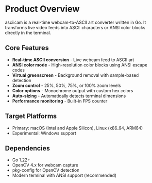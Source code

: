# Product Overview

asciicam is a real-time webcam-to-ASCII art converter written in Go. It transforms live video feeds into ASCII characters or ANSI color blocks directly in the terminal.

## Core Features

- **Real-time ASCII conversion** - Live webcam feed to ASCII art
- **ANSI color mode** - High-resolution color blocks using ANSI escape codes  
- **Virtual greenscreen** - Background removal with sample-based detection
- **Zoom control** - 25%, 50%, 75%, or 100% zoom levels
- **Color options** - Monochrome output with custom hex colors
- **Auto-sizing** - Automatically detects terminal dimensions
- **Performance monitoring** - Built-in FPS counter

## Target Platforms

- Primary: macOS (Intel and Apple Silicon), Linux (x86_64, ARM64)
- Experimental: Windows support

## Dependencies

- Go 1.22+
- OpenCV 4.x for webcam capture
- pkg-config for OpenCV detection
- Modern terminal with ANSI support (recommended)
